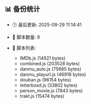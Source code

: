 ## 📊 备份统计

- 🕒 最后更新: 2025-08-29 11:14:41
- 📁 脚本数量: 8
- 📄 脚本列表:

  - IMDb.js (14921 bytes)
  - combined.js (203528 bytes)
  - danmu_auto.js (75685 bytes)
  - danmu_playurl.js (46918 bytes)
  - douban.js (96154 bytes)
  - letterboxd.js (33802 bytes)
  - person_movie.js (7843 bytes)
  - trakt.js (15474 bytes)
